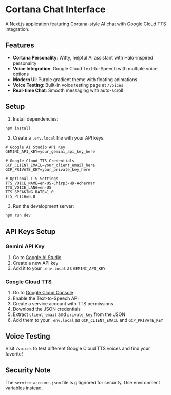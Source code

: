# Cortana Chat Interface

A Next.js application featuring Cortana-style AI chat with Google Cloud TTS integration.

## Features

- **Cortana Personality**: Witty, helpful AI assistant with Halo-inspired personality
- **Voice Integration**: Google Cloud Text-to-Speech with multiple voice options
- **Modern UI**: Purple gradient theme with floating animations
- **Voice Testing**: Built-in voice testing page at `/voices`
- **Real-time Chat**: Smooth messaging with auto-scroll

## Setup

1. Install dependencies:
```bash
npm install
```

2. Create a `.env.local` file with your API keys:
```
# Google AI Studio API Key
GEMINI_API_KEY=your_gemini_api_key_here

# Google Cloud TTS Credentials
GCP_CLIENT_EMAIL=your_client_email_here
GCP_PRIVATE_KEY=your_private_key_here

# Optional TTS Settings
TTS_VOICE_NAME=en-US-Chirp3-HD-Achernar
TTS_VOICE_LANG=en-US
TTS_SPEAKING_RATE=1.0
TTS_PITCH=0.0
```

3. Run the development server:
```bash
npm run dev
```

## API Keys Setup

### Gemini API Key
1. Go to [Google AI Studio](https://aistudio.google.com/)
2. Create a new API key
3. Add it to your `.env.local` as `GEMINI_API_KEY`

### Google Cloud TTS
1. Go to [Google Cloud Console](https://console.cloud.google.com/)
2. Enable the Text-to-Speech API
3. Create a service account with TTS permissions
4. Download the JSON credentials
5. Extract `client_email` and `private_key` from the JSON
6. Add them to your `.env.local` as `GCP_CLIENT_EMAIL` and `GCP_PRIVATE_KEY`

## Voice Testing

Visit `/voices` to test different Google Cloud TTS voices and find your favorite!

## Security Note

The `service-account.json` file is gitignored for security. Use environment variables instead.
